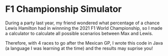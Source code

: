 # F1 Championship Simulator
During a party last year, my friend wondered what percentage of a chance Lewis Hamilton had in winnning the 2021 F1 World Championship, so I made a calculator to calculate all possible scenarios between Max and Lewis.

Therefore, with 4 races to go after the Mexican GP, I wrote this code in Java (a language I was learning at the time) and the results may suprise you!

